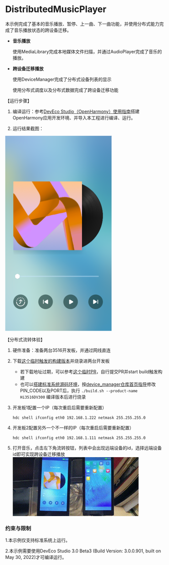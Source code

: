 # DistributedMusicPlayer

本示例完成了基本的音乐播放、暂停、上一曲、下一曲功能，并使用分布式能力完成了音乐播放状态的跨设备迁移。
- **音乐播放**

    使用MediaLibrary完成本地媒体文件扫描，并通过AudioPlayer完成了音乐的播放。
- **跨设备迁移播放**

    使用DeviceManager完成了分布式设备列表的显示

    使用分布式调度以及分布式数据完成了跨设备迁移功能

【运行步骤】

1. 编译运行：参考[DevEco Studio（OpenHarmony）使用指南](https://gitee.com/openharmony/docs/blob/master/zh-cn/application-dev/quick-start/deveco-studio-user-guide-for-openharmony.md)搭建OpenHarmony应用开发环境、并导入本工程进行编译、运行。

2. 运行结果截图：

![](screenshots/device/main.png)

【分布式流转体验】

1. 硬件准备：准备两台3516开发板，并通过网线直连

2. 下载[这个临时触发的构建版本](http://download.ci.openharmony.cn/Artifacts/hispark_taurus_L2_2_2-Beta2/20210806.12/version/Artifacts-hispark_taurus_L2_2_2-Beta2-20210806.12-version-hispark_taurus_L2_2_2-Beta2.tar.gz)并烧录进两台开发板
    * 若下载地址过期，可以参考[这个临时PR](https://gitee.com/openharmony/device_manager/pulls/8)，自行提交PR并start build触发构建
    * 也可以[搭建标准系统源码环境](https://gitee.com/openharmony/docs/blob/master/zh-cn/device-dev/quick-start/quickstart-standard.md)，按[device_manager仓库首页指导](https://gitee.com/openharmony/device_manager)修改PIN_CODE以及PORT后，执行 `./build.sh --product-name Hi3516DV300` 编译版本后进行烧录
3. 开发板1配置一个IP（每次重启后需要重新配置）
    ```
    hdc shell ifconfig eth0 192.168.1.222 netmask 255.255.255.0
    ```
4. 开发板2配置另外一个不一样的IP（每次重启后需要重新配置）
    ```
    hdc shell ifconfig eth0 192.168.1.111 netmask 255.255.255.0
    ```
5. 打开音乐，点击左下角流转按钮，列表中会出现远端设备的id，选择远端设备id即可实现跨设备迁移播放
    ![](screenshots/device/distributed.gif)

### 约束与限制

1.本示例仅支持标准系统上运行。

2.本示例需要使用DevEco Studio 3.0 Beta3 (Build Version: 3.0.0.901, built on May 30, 2022)才可编译运行。